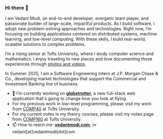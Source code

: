 ### Hi there 👋

<!--
**thevedantmodi/thevedantmodi** is a ✨ _special_ ✨ repository because its `README.md` (this file) appears on your GitHub profile.

Here are some ideas to get you started:

- 🔭 I’m currently working on ...
- 🌱 I’m currently learning ...
- 👯 I’m looking to collaborate on ...
- 🤔 I’m looking for help with ...
- 💬 Ask me about ...
- 📫 How to reach me: ...
- 😄 Pronouns: ...
- ⚡ Fun fact: ...
-->

I am Vedant Modi, an end-to-end developer, energetic team player, and passionate builder of large-scale, impactful products. As I build software, I adopt new problem-solving approaches and technologies. Right now, I’m focusing on building applications centered on distributed systems, machine learning, and low-level computing. With these skills, I build real-world, scalable solutions to complex problems.

I’m a rising senior at Tufts University, where I study computer science and mathematics. I enjoy traveling to new places and love documenting those experiences through [photos and videos](https://vedantmodi.com/places).

In Summer 2025, I am a Software Engineering Intern at J.P. Morgan Chase & Co., developing market technologies that support the Commercial and Investment Banking line of business.

- 🔭 I’m currently working on [**globetrotter**](https://github.com/thevedantmodi/globetrotter), a new full-stack web application that's going to change how you look at flying.
- For my previous work in low-level programming, please visit my work from [COMP40](https://github.com/thevedantmodi/COMP40/) at Tufts University.
- For my current notes in my theory courses, please visit my notes page from [COMP160](https://github.com/thevedantmodi/COMP40/) at Tufts University.
- 📫 How to reach me: [**vedantmodi.com**](https://www.vedantmodi.com), or vedant[at]vedantmodi[dot]com
